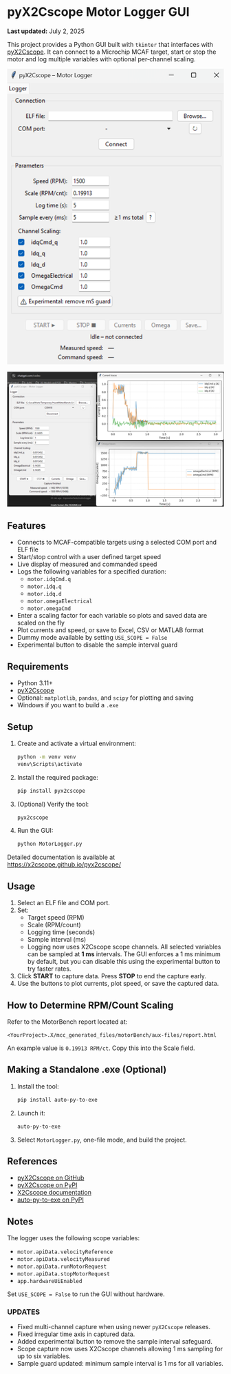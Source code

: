 # pyX2Cscope Motor Logger GUI

**Last updated:** July 2, 2025

This project provides a Python GUI built with `tkinter` that interfaces with [pyX2Cscope](https://github.com/X2Cscope/pyx2cscope). It can connect to a Microchip MCAF target, start or stop the motor and log multiple variables with optional per‑channel scaling.

![Updated GUI](https://github.com/ImpressiveTaste/motorLogger/blob/main/UPDATEDGUI.png)

![Old GUI](https://github.com/ImpressiveTaste/motorLogger/blob/main/GUI.png)


## Features

- Connects to MCAF-compatible targets using a selected COM port and ELF file
- Start/stop control with a user defined target speed
- Live display of measured and commanded speed
- Logs the following variables for a specified duration:
  - `motor.idqCmd.q`
  - `motor.idq.q`
  - `motor.idq.d`
  - `motor.omegaElectrical`
  - `motor.omegaCmd`
- Enter a scaling factor for each variable so plots and saved data are scaled on the fly
- Plot currents and speed, or save to Excel, CSV or MATLAB format
- Dummy mode available by setting `USE_SCOPE = False`
- Experimental button to disable the sample interval guard

## Requirements

- Python 3.11+
- [pyX2Cscope](https://pypi.org/project/pyx2cscope/)
- Optional: `matplotlib`, `pandas`, and `scipy` for plotting and saving
- Windows if you want to build a `.exe`

## Setup

1. Create and activate a virtual environment:
   ```bash
   python -m venv venv
   venv\Scripts\activate
   ```
2. Install the required package:
   ```bash
   pip install pyx2cscope
   ```
3. (Optional) Verify the tool:
   ```bash
   pyx2cscope
   ```
4. Run the GUI:
   ```bash
   python MotorLogger.py
   ```

Detailed documentation is available at https://x2cscope.github.io/pyx2cscope/

## Usage

1. Select an ELF file and COM port.
2. Set:
   - Target speed (RPM)
   - Scale (RPM/count)
   - Logging time (seconds)
   - Sample interval (ms)
    - Logging now uses X2Cscope scope channels. All selected variables can be
      sampled at **1 ms** intervals. The GUI enforces a 1 ms minimum by default,
      but you can disable this using the experimental button to try faster
      rates.
3. Click **START** to capture data. Press **STOP** to end the capture early.
4. Use the buttons to plot currents, plot speed, or save the captured data.

## How to Determine RPM/Count Scaling

Refer to the MotorBench report located at:
```
<YourProject>.X/mcc_generated_files/motorBench/aux-files/report.html
```
An example value is `0.19913 RPM/ct`. Copy this into the Scale field.

## Making a Standalone .exe (Optional)

1. Install the tool:
   ```bash
   pip install auto-py-to-exe
   ```
2. Launch it:
   ```bash
   auto-py-to-exe
   ```
3. Select `MotorLogger.py`, one-file mode, and build the project.

## References

- [pyX2Cscope on GitHub](https://github.com/X2Cscope/pyx2cscope)
- [pyX2Cscope on PyPI](https://pypi.org/project/pyx2cscope/)
- [X2Cscope documentation](https://x2cscope.github.io/)
- [auto-py-to-exe on PyPI](https://pypi.org/project/auto-py-to-exe/)

## Notes

The logger uses the following scope variables:

- `motor.apiData.velocityReference`
- `motor.apiData.velocityMeasured`
- `motor.apiData.runMotorRequest`
- `motor.apiData.stopMotorRequest`
- `app.hardwareUiEnabled`

Set `USE_SCOPE = False` to run the GUI without hardware.

### UPDATES

- Fixed multi-channel capture when using newer `pyX2Cscope` releases.
- Fixed irregular time axis in captured data.
- Added experimental button to remove the sample interval safeguard.
- Scope capture now uses X2Cscope channels allowing 1 ms sampling for up to six
  variables.
- Sample guard updated: minimum sample interval is 1 ms for all variables.


